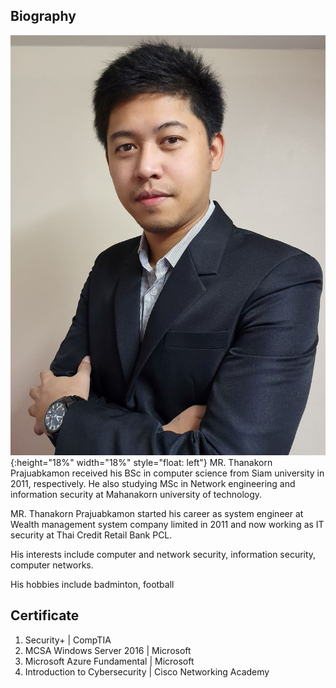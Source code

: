## Biography
![](tanakon_bio.jpg){:height="18%" width="18%" style="float: left"}
MR. Thanakorn Prajuabkamon received his BSc in computer science from Siam university in 2011, respectively. He also studying MSc in Network engineering and information security at Mahanakorn university of technology.

MR. Thanakorn Prajuabkamon started his career as system engineer at Wealth management system company limited in 2011 and now working as IT security at Thai Credit Retail Bank PCL.

His interests include computer and network security, information security, computer networks.

His hobbies include badminton, football




## Certificate
1. Security+ | CompTIA
1. MCSA Windows Server 2016 | Microsoft
1. Microsoft Azure Fundamental | Microsoft
1. Introduction to Cybersecurity | Cisco Networking Academy

